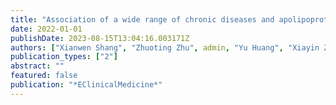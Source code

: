 ```yaml
---
title: "Association of a wide range of chronic diseases and apolipoprotein E4 genotype with subsequent risk of dementia in community-dwelling adults: A retrospective cohort study"
date: 2022-01-01
publishDate: 2023-08-15T13:04:16.003171Z
authors: ["Xianwen Shang", "Zhuoting Zhu", admin, "Yu Huang", "Xiayin Zhang", "Jiahao Liu", "Wei Wang", "Shulin Tang", "Honghua Yu", "Zongyuan Ge"]
publication_types: ["2"]
abstract: ""
featured: false
publication: "*EClinicalMedicine*"
---
```



